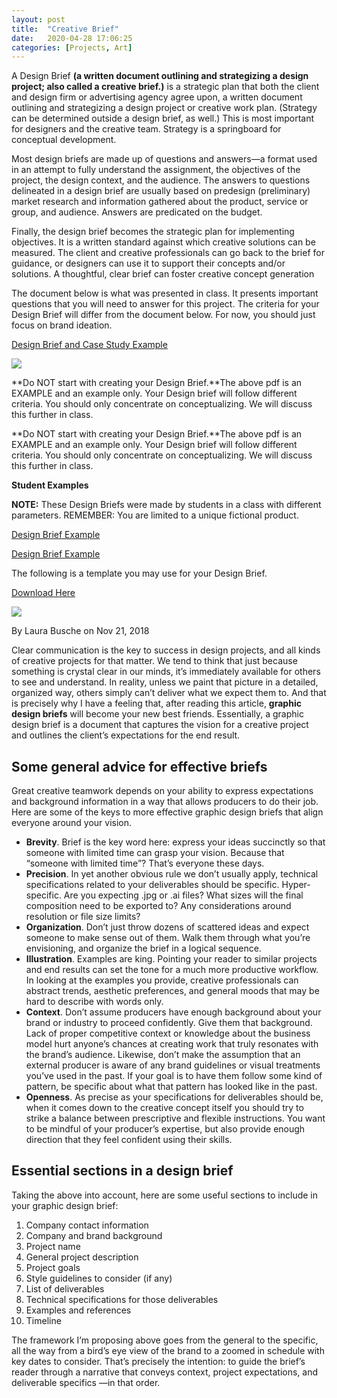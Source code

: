 ```yaml
---
layout: post
title:  "Creative Brief"
date:   2020-04-28 17:06:25
categories: [Projects, Art]	
---
```


A Design Brief **(a written document outlining and strategizing a design project; also called a creative brief.)** is a strategic plan that both the client and design firm or advertising agency agree upon, a written document outlining and strategizing a design project or creative work plan. (Strategy can be determined outside a design brief, as well.) This is most important for designers and the creative team. Strategy is a springboard for conceptual development.

Most design briefs are made up of questions and answers—a format used in an attempt to fully understand the assignment, the objectives of the project, the design context, and the audience. The answers to questions delineated in a design brief are usually based on predesign (preliminary) market research and information gathered about the product, service or group, and audience. Answers are predicated on the budget.

Finally, the design brief becomes the strategic plan for implementing objectives. It is a written standard against which creative solutions can be measured. The client and creative professionals can go back to the brief for guidance, or designers can use it to support their concepts and/or solutions. A thoughtful, clear brief can foster creative concept generation

The document below is what was presented in class. It presents important questions that you will need to answer for this project. The criteria for your Design Brief will differ from the document below. For now, you should just focus on brand ideation.

<a href="https://www.dropbox.com/s/bmf05xsml5d9bzw/Design_Brief_Branding_VisualIdentity_Design_Advertising.pdf?dl=0" target="_blank">Design Brief and Case Study Example</a><i class="external-link-alt"></i>

<a href="#" class="madtinker_main"><img class="madtinker_main" src="https://s3.amazonaws.com/image-control-storage/blog-images/2016/01/27191208/Design_Brief_Branding_Advertising.jpg" target="_blank" /></a><i class="external-link-alt"></i>

**Do NOT start with creating your Design Brief.**The above pdf is an EXAMPLE and an example only. Your Design brief will follow different criteria. You should only concentrate on conceptualizing. We will discuss this further in class.

**Do NOT start with creating your Design Brief.**The above pdf is an EXAMPLE and an example only. Your Design brief will follow different criteria. You should only concentrate on conceptualizing. We will discuss this further in class.

**Student Examples**

**NOTE:** These Design Briefs were made by students in a class with different parameters. REMEMBER: You are limited to a unique fictional product.



[Design Brief Example](https://www.dropbox.com/s/0b0zw9p11o6gq4f/VANBUSKIRK%20Design%20Brief.docx?dl=0)<i class="external-link-alt"></i>


[Design Brief Example](https://www.dropbox.com/s/fk2b08js05h4dvp/Design_Brief_allison_white.docx?dl=0)<i class="external-link-alt"></i>


The following is a template you may use for your Design Brief.

[Download Here](https://s3.amazonaws.com/ndangelo-documents/ESU/Design_Brief_template.docx)<i class="external-link-alt"></i>


<div class="madtinker_main"><img src="https://s3.amazonaws.com/image-control-storage/2019/06/18143628/51021.pic_-15.jpg" /></div>

By Laura Busche on Nov 21, 2018

Clear communication is the key to success in design projects, and all kinds of creative projects for that matter. We tend to think that just because something is crystal clear in our minds, it’s immediately available for others to see and understand. In reality, unless we paint that picture in a detailed, organized way, others simply can’t deliver what we expect them to. And that is precisely why I have a feeling that, after reading this article, **graphic design briefs** will become your new best friends. Essentially, a graphic design brief is a document that captures the vision for a creative project and outlines the client’s expectations for the end result.

## Some general advice for effective briefs

Great creative teamwork depends on your ability to express expectations and background information in a way that allows producers to do their job. Here are some of the keys to more effective graphic design briefs that align everyone around your vision.

- **Brevity**. Brief is the key word here: express your ideas succinctly so that someone with limited time can grasp your vision. Because that “someone with limited time”? That’s everyone these days.
- **Precision**. In yet another obvious rule we don’t usually apply, technical specifications related to your deliverables should be specific. Hyper-specific. Are you expecting .jpg or .ai files? What sizes will the final composition need to be exported to? Any considerations around resolution or file size limits?
- **Organization**. Don’t just throw dozens of scattered ideas and expect someone to make sense out of them. Walk them through what you’re envisioning, and organize the brief in a logical sequence.
- **Illustration**. Examples are king. Pointing your reader to similar projects and end results can set the tone for a much more productive workflow. In looking at the examples you provide, creative professionals can abstract trends, aesthetic preferences, and general moods that may be hard to describe with words only.
- **Context**. Don’t assume producers have enough background about your brand or industry to proceed confidently. Give them that background. Lack of proper competitive context or knowledge about the business model hurt anyone’s chances at creating work that truly resonates with the brand’s audience. Likewise, don’t make the assumption that an external producer is aware of any brand guidelines or visual treatments you’ve used in the past. If your goal is to have them follow some kind of pattern, be specific about what that pattern has looked like in the past.
- **Openness**. As precise as your specifications for deliverables should be, when it comes down to the creative concept itself you should try to strike a balance between prescriptive and flexible instructions. You want to be mindful of your producer’s expertise, but also provide enough direction that they feel confident using their skills.

## Essential sections in a design brief

Taking the above into account, here are some useful sections to include in your graphic design brief:

1. Company contact information
2. Company and brand background
3. Project name
4. General project description
5. Project goals
6. Style guidelines to consider (if any)
7. List of deliverables
8. Technical specifications for those deliverables
9. Examples and references
10. Timeline

The framework I’m proposing above goes from the general to the specific, all the way from a bird’s eye view of the brand to a zoomed in schedule with key dates to consider. That’s precisely the intention: to guide the brief’s reader through a narrative that conveys context, project expectations, and deliverable specifics —in that order.